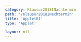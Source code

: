 ```yaml
---
category: Klausur2018INachtermin
path: '/Klausur2018INachtermin'
title: 'AppletB1'
type: 'Applet'

layout: nil
---
```

<link type="text/css" href="https://cdnjs.cloudflare.com/ajax/libs/jsxgraph/0.99.6/jsxgraph.css"><link rel="stylesheet" type="text/css" href="//cdnjs.cloudflare.com/ajax/libs/jsxgraph/0.99.7/jsxgraph.css" />
<div id="1e7c46d7-9bfe-4760-98ec-967a085ad2c4" class="jxgbox" style="width:500px; height:500px">
<script type="text/javascript">
    (function() {
	var board = JXG.JSXGraph.initBoard('1e7c46d7-9bfe-4760-98ec-967a085ad2c4', {
                boundingbox: [-8, 8, 8, -8],
                axis: true
                
            });
	var f = x=> 0.12*JXG.Math.pow(0.5,x-3)-3;
var pf = board.create('functiongraph', [f], {strokecolor:'black', strokeWidth:3})
var f2 = x=> 0.6*JXG.Math.pow(0.5,x)+2;
var pf2 = board.create('functiongraph', [f2], {strokecolor:'black', strokeWidth:3})


var A = board.create('glider', [pf], {color:'orange'});
var D = board.create('point', [function(){return A.X()+1}, function(){return 0.6*JXG.Math.pow(0.5,A.X()+1)+2}], {color:'green', name:'D'})
var B = board.create('point', [function(){return A.X()+3}, function(){return A.Y()-1}])
var C = board.create('point', [function(){return D.X()+3}, function(){return D.Y()-1}])

var AB = board.create('line', [A,B], {straightFirst:false, straightLast:false});
var CB = board.create('line', [C,B], {straightFirst:false, straightLast:false});
var AD = board.create('line', [A,D], {straightFirst:false, straightLast:false});
var CD = board.create('line', [C,D], {straightFirst:false, straightLast:false});

board.create('text', [4,5,'FE ='])
board.create('text', [6,5,function(){return -1.98*JXG.Math.pow(0.5,A.X())+16}])
})()
  </script>
  </div>
